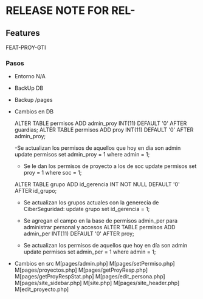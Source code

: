 # RELEASE NOTE FOR REL-

## Features

FEAT-PROY-GTI

### Pasos

- Entorno
    N/A
- BackUp DB                                                                     
- Backup /pages                                                                 
- Cambios en DB                                                                 

    ALTER TABLE permisos
    ADD admin_proy INT(11) DEFAULT '0' AFTER guardias; 
    ALTER TABLE permisos
    ADD proy INT(11) DEFAULT '0' AFTER admin_proy;

    -Se actualizan los permisos de aquellos que hoy en día son admin
    update permisos set admin_proy = 1 where admin = 1;

    - Se le dan los permisos de proyecto a los de soc
    update permisos set proy = 1 where soc = 1;

    ALTER TABLE grupo ADD id_gerencia INT NOT NULL DEFAULT '0' AFTER id_grupo;
    - Se actualizan los grupos actuales con la generecia de CiberSeguridad:
    update grupo set id_gerencia = 1;

    - Se agregan el campo en la base de permisos admin_per para administrar personal y accesos
    ALTER TABLE permisos ADD admin_per INT(11) DEFAULT '0' AFTER proy;

    - Se actualizan los permisos de aquellos que hoy en día son admin
    update permisos set admin_per = 1 where admin = 1;



- Cambios en src
    M[pages/admin.php]
    M[pages/setPermiso.php]
    M[pages/proyectos.php]
    M[pages/getProyResp.php]
    M[pages/getProyRespStat.php]
    M[pages/edit_persona.php]
    M[pages/site_sidebar.php]
    M[site.php]
    M[pages/site_header.php]
    M[edit_proyecto.php]